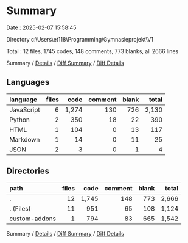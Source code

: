 # Summary

Date : 2025-02-07 15:58:45

Directory c:\\Users\\et118\\Programming\\Gymnasieprojekt\\V1

Total : 12 files,  1745 codes, 148 comments, 773 blanks, all 2666 lines

Summary / [Details](details.md) / [Diff Summary](diff.md) / [Diff Details](diff-details.md)

## Languages
| language | files | code | comment | blank | total |
| :--- | ---: | ---: | ---: | ---: | ---: |
| JavaScript | 6 | 1,274 | 130 | 726 | 2,130 |
| Python | 2 | 350 | 18 | 22 | 390 |
| HTML | 1 | 104 | 0 | 13 | 117 |
| Markdown | 1 | 14 | 0 | 11 | 25 |
| JSON | 2 | 3 | 0 | 1 | 4 |

## Directories
| path | files | code | comment | blank | total |
| :--- | ---: | ---: | ---: | ---: | ---: |
| . | 12 | 1,745 | 148 | 773 | 2,666 |
| . (Files) | 11 | 951 | 65 | 108 | 1,124 |
| custom-addons | 1 | 794 | 83 | 665 | 1,542 |

Summary / [Details](details.md) / [Diff Summary](diff.md) / [Diff Details](diff-details.md)